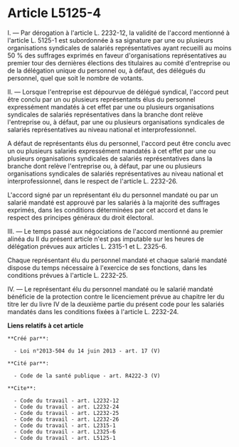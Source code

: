 # Article L5125-4

I. ― Par dérogation à l'article L. 2232-12, la validité de l'accord mentionné à l'article L. 5125-1 est subordonnée à sa
signature par une ou plusieurs organisations syndicales de salariés représentatives ayant recueilli au moins 50 % des
suffrages exprimés en faveur d'organisations représentatives au premier tour des dernières élections des titulaires au comité
d'entreprise ou de la délégation unique du personnel ou, à défaut, des délégués du personnel, quel que soit le nombre de
votants. 

II. ― Lorsque l'entreprise est dépourvue de délégué syndical, l'accord peut être conclu par un ou plusieurs représentants
élus du personnel expressément mandatés à cet effet par une ou plusieurs organisations syndicales de salariés représentatives
dans la branche dont relève l'entreprise ou, à défaut, par une ou plusieurs organisations syndicales de salariés
représentatives au niveau national et interprofessionnel. 

A défaut de représentants élus du personnel, l'accord peut être conclu avec un ou plusieurs salariés expressément mandatés à
cet effet par une ou plusieurs organisations syndicales de salariés représentatives dans la branche dont relève l'entreprise
ou, à défaut, par une ou plusieurs organisations syndicales de salariés représentatives au niveau national et
interprofessionnel, dans le respect de l'article L. 2232-26. 

L'accord signé par un représentant élu du personnel mandaté ou par un salarié mandaté est approuvé par les salariés à la
majorité des suffrages exprimés, dans les conditions déterminées par cet accord et dans le respect des principes généraux du
droit électoral. 

III. ― Le temps passé aux négociations de l'accord mentionné au premier alinéa du II du présent article n'est pas imputable
sur les heures de délégation prévues aux articles L. 2315-1 et L. 2325-6. 

Chaque représentant élu du personnel mandaté et chaque salarié mandaté dispose du temps nécessaire à l'exercice de ses
fonctions, dans les conditions prévues à l'article L. 2232-25. 

IV. ― Le représentant élu du personnel mandaté ou le salarié mandaté bénéficie de la protection contre le licenciement prévue
au chapitre Ier du titre Ier du livre IV de la deuxième partie du présent code pour les salariés mandatés dans les conditions
fixées à l'article L. 2232-24.

**Liens relatifs à cet article**

	**Créé par**:

	  - Loi n°2013-504 du 14 juin 2013 - art. 17 (V)

	**Cité par**:

	  - Code de la santé publique - art. R4222-3 (V)

	**Cite**:

	  - Code du travail - art. L2232-12
	  - Code du travail - art. L2232-24
	  - Code du travail - art. L2232-25
	  - Code du travail - art. L2232-26
	  - Code du travail - art. L2315-1
	  - Code du travail - art. L2325-6
	  - Code du travail - art. L5125-1
